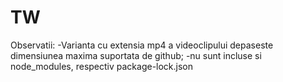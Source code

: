 # TW
Observatii:
-Varianta cu extensia mp4 a videoclipului depaseste dimensiunea maxima suportata de github;
-nu sunt incluse si node_modules, respectiv package-lock.json
